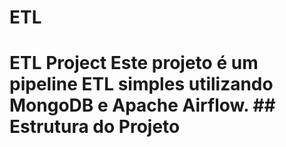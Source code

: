 # ETL
# ETL Project  Este projeto é um pipeline ETL simples utilizando MongoDB e Apache Airflow.  ## Estrutura do Projeto
